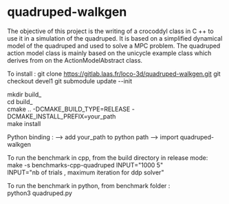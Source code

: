 # quadruped-walkgen

The objective of this project is the writing of a crocoddyl class in C ++ to use it in a simulation of the quadruped. It is based on a simplified dynamical model of the quadruped and used to solve a MPC problem. 
The quadruped action model class is mainly based on the unicycle example class which derives from on the ActionModelAbstract class.

To install :
git clone https://gitlab.laas.fr/loco-3d/quadruped-walkgen.git
git checkout devel1
git submodule update --init

mkdir build_  
cd build_  
cmake .. -DCMAKE_BUILD_TYPE=RELEASE -DCMAKE_INSTALL_PREFIX=your_path  
make install

Python binding :
--> add your_path to python path 
--> import quadruped-walkgen

To run the benchmark in cpp, from the build directory in release mode:  
make -s benchmarks-cpp-quadruped INPUT="1000 5"  
INPUT="nb of trials , maximum iteration for ddp solver"

To run the benchmark in python, from benchmark folder :  
python3 quadruped.py

